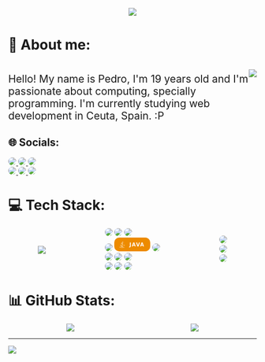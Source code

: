 <p style = 'text-align:center;'>
<img src="https://camo.githubusercontent.com/31a2f49c2960bd98e115c536f78f1781d631d2097cbbd73cb006be1aa526246b/68747470733a2f2f692e696d6775722e636f6d2f4136625747466c2e676966">
</p>

# 💫 About me:

<div style="display: flex;">
  <div>
    <p style="font-size: 1.5em;">Hello! My name is Pedro, I'm 19 years old and I'm passionate about computing, specially programming. I'm currently studying web development in Ceuta, Spain. :P</p>
    <h2>🌐 Socials: </h2>
    <a href="https://instagram.com/pedrogf.23">
      <img src="https://img.shields.io/badge/Instagram-%23E4405F.svg?style=for-the-badge&logo=Instagram&logoColor=white" style="border-radius: 10px;"/>
    </a>
    <a href="https://tiktok.com/@pedrogf.23">
      <img src="https://img.shields.io/badge/TikTok-%23000000.svg?style=for-the-badge&logo=TikTok&logoColor=white" style="border-radius: 10px;"/>
    </a>
    <a href="https://twitter.com/pedrogf_23">
      <img src="https://img.shields.io/badge/Twitter-%231DA1F2.svg?style=for-the-badge&logo=Twitter&logoColor=white" style="border-radius: 10px;"/>
    </a>
    <br>
    <a href="https://facebook.com/pedrogf.23">
      <img src="https://img.shields.io/badge/Facebook-%231877F2.svg?style=for-the-badge&logo=Facebook&logoColor=white" style="border-radius: 10px;"/>
    </a>
    <a href="https://open.spotify.com/user/bleikerpro23">
      <img src="https://img.shields.io/badge/Spotify-1ED760?style=for-the-badge&logo=spotify&logoColor=white" style="border-radius: 10px;"/>
    </a>
    <a href="https://mailto:bleikerpro23@gmail.com">
      <img src="https://img.shields.io/badge/Gmail-D14836?style=for-the-badge&logo=gmail&logoColor=white" style="border-radius: 10px;"/>
    </a>
    
  </div>
  <p><img src="spain.gif" width=600px></p>
</div>

# 💻 Tech Stack:

<div style="display: flex; align-items: center; justify-content: space-around;">
  <img src="https://github-readme-stats.vercel.app/api/top-langs/?username=Pedro9827&theme=dark&hide_border=false" />
  <div>
    <img src="https://img.shields.io/badge/PHP-777BB4?style=for-the-badge&logo=php&logoColor=white" style="border-radius: 10px;"/>
    <img src="https://img.shields.io/badge/html5-%23E34F26.svg?style=for-the-badge&logo=html5&logoColor=white" style="border-radius: 10px;"/>
    <img src="https://img.shields.io/badge/javascript-%23323330.svg?style=for-the-badge&logo=javascript&logoColor=%23F7DF1E" style="border-radius: 10px;"/>
    <br>
    <img src="https://img.shields.io/badge/css3-%231572B6.svg?style=for-the-badge&logo=css3&logoColor=white" style="border-radius: 10px;"/>
    <img src="./java.png" style="border-radius: 10px;"/>
    <img src="https://img.shields.io/badge/markdown-%23000000.svg?style=for-the-badge&logo=markdown&logoColor=white" style="border-radius: 10px;"/>
    <br>
    <img src="https://img.shields.io/badge/shell_script-%23121011.svg?style=for-the-badge&logo=gnu-bash&logoColor=white" style="border-radius: 10px;"/>
    <img src="https://img.shields.io/badge/apache-%23D42029.svg?style=for-the-badge&logo=apache&logoColor=white" style="border-radius: 10px;"/>
    <img src="https://img.shields.io/badge/mysql-%2300f.svg?style=for-the-badge&logo=mysql&logoColor=white" style="border-radius: 10px;"/>
    <br>
    <img src="https://img.shields.io/badge/MariaDB-003545?style=for-the-badge&logo=mariadb&logoColor=white" style="border-radius: 10px;"/>
    <img src="https://img.shields.io/badge/figma-%23F24E1E.svg?style=for-the-badge&logo=figma&logoColor=white" style="border-radius: 10px;"/>
    <img src="https://img.shields.io/badge/Gimp-657D8B?style=for-the-badge&logo=gimp&logoColor=FFFFFF" style="border-radius: 10px;"/>
  </div>
  <div>
    <img src="https://img.shields.io/badge/Visual_Studio_Code-0078D4?style=for-the-badge&logo=visual%20studio%20code&logoColor=white" style="border-radius: 10px;"/>
    <br>
    <img src="https://img.shields.io/badge/IntelliJ_IDEA-000000.svg?style=for-the-badge&logo=intellij-idea&logoColor=white" style="border-radius: 10px;"/>
    <br>
    <img src="https://img.shields.io/badge/Eclipse-2C2255?style=for-the-badge&logo=eclipse&logoColor=white" style="border-radius: 10px;"/>
  </div>
</div>

# 📊 GitHub Stats:

<div style="display: flex; align-items: center; justify-content: space-around;">
  <img src="https://github-readme-stats.vercel.app/api?username=Pedro9827&theme=dark&hide_border=false&include_all_commits=false&count_private=false" />
  <img src="https://github-readme-streak-stats.herokuapp.com/?user=Pedro9827&theme=dark&hide_border=false" />
</div>

---

[![](https://visitcount.itsvg.in/api?id=9827&icon=1&color=1)](https://visitcount.itsvg.in)
